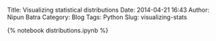 Title: Visualizing statistical distributions
Date: 2014-04-21 16:43
Author: Nipun Batra
Category: Blog
Tags: Python
Slug: visualizing-stats


{% notebook distributions.ipynb %}
